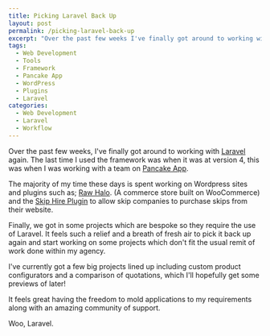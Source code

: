 ```yaml
---
title: Picking Laravel Back Up
layout: post
permalink: /picking-laravel-back-up
excerpt: "Over the past few weeks I've finally got around to working with Laravel again. Oh, how happy I am!"
tags: 
  - Web Development
  - Tools
  - Framework
  - Pancake App
  - WordPress
  - Plugins
  - Laravel
categories:
  - Web Development
  - Laravel 
  - Workflow
---
```


Over the past few weeks, I've finally got around to working with [Laravel](https://laravel.com) again. The last time I used the framework was when it was at version 4, this was when I was working with a team on [Pancake App](pancakeapp.com). 

The majority of my time these days is spent working on Wordpress sites and plugins such as; [Raw Halo](https://rawhalo.com). (A commerce store built on WooCommerce) and the [Skip Hire Plugin](skips.adtrakdev.com) to allow skip companies to purchase skips from their website.

Finally, we got in some projects which are bespoke so they require the use of Laravel. It feels such a relief and a breath of fresh air to pick it back up again and start working on some projects which don't fit the usual remit of work done within my agency. 

I've currently got a few big projects lined up including custom product configurators and a comparison of quotations, which I'll hopefully get some previews of later!

It feels great having the freedom to mold applications to my requirements along with an amazing community of support. 

Woo, Laravel.
